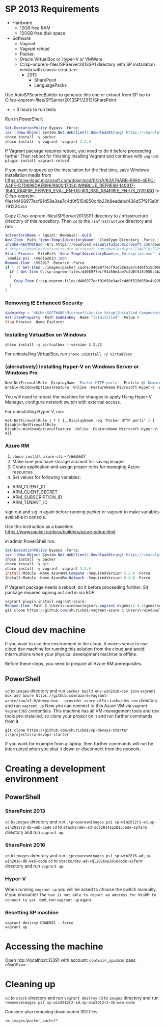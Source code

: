 # SP 2013 Requirements
* Hardware
  * 12GB free RAM
  * 100GB free disk space
* Software
  * Vagrant
  * Vagrant reload
  * Packer
  * Oracle VirtualBox or Hyper-V or VMWare
  * C:/sp-onprem-files/SPServer2013SP1 directory with SP installation media with classic structure:
    * 2013
      * SharePoint
      * LanguagePacks

Use AutoSPSourceBuilder to generate this one or extract from SP iso to C:/sp-onprem-files/SPServer2013SP1/2013/SharePoint

* ~ 3 hours to run tests

Run in PowerShell:
```PowerShell
Set-ExecutionPolicy Bypass -Force;
iex ((New-Object System.Net.WebClient).DownloadString('https://chocolatey.org/install.ps1'))
choco install -y packer
choco install -y vagrant -vagrant 2.2.0
```
If Vagrant package requires reboot, you need to do it before proceeding further
Then reboot for finishing insalling Vagrant and continue with `vagrant plugin install vagrant-reload`

If you want to speed up the installation for the first time, save Windows installation media from https://download.microsoft.com/download/6/2/A/62A76ABB-9990-4EFC-A4FE-C7D698DAEB96/9600.17050.WINBLUE_REFRESH.140317-1640_X64FRE_SERVER_EVAL_EN-US-IR3_SSS_X64FREE_EN-US_DV9.ISO to C:/sp-onprem-files/d408977ecf91d58e3ae7c4d0f515d950c4b22b8eadebd436d57f915a0f791224.iso

Copy C:/sp-onprem-files/SPServer2013SP1 directory to /infrastructure directory of this repository.
Then `cd` to the `/infrastructure` directory and run:
```PowerShell
$directoryName = [guid]::NewGuid().Guid;
New-Item -Path "$env:Temp\$directoryName" -ItemType Directory -Force | Out-Null
Invoke-RestMethod -Uri https://download.visualstudio.microsoft.com/download/pr/12221250/52257ee3e96d6e07313e41ad155b155a/vs_Enterprise.exe -OutFile "$env:Temp\$directoryName\vs_Enterprise.exe"
# https://download.visualstudio.microsoft.com/download/pr/11346816/52257ee3e96d6e07313e41ad155b155a/vs_Enterprise.exe was the old URL
Start-Process -FilePath "$env:Temp\$directoryName\vs_Enterprise.exe" -ArgumentList '--layout .\VS2017 --add Microsoft.VisualStudio.Workload.Office --includeRecommended --lang en-US --quiet' -Wait;
.\media.ps1 .\media2013.json
Remove-Item .\VS2017 -Recurse -Force
if ( !( Get-Item ./images/packer_cache/d408977ecf91d58e3ae7c4d0f515d950c4b22b8eadebd436d57f915a0f791224.iso -ErrorAction Ignore ) ) {
  if ( Get-Item C:/sp-onprem-files/d408977ecf91d58e3ae7c4d0f515d950c4b22b8eadebd436d57f915a0f791224.iso -ErrorAction Ignore )
  {
    Copy-Item C:/sp-onprem-files/d408977ecf91d58e3ae7c4d0f515d950c4b22b8eadebd436d57f915a0f791224.iso ./images/packer_cache
  }
}
```

### Removing IE Enhanced Security
```PowerShell
$adminKey = "HKLM:\SOFTWARE\Microsoft\Active Setup\Installed Components\{A509B1A7-37EF-4b3f-8CFC-4F3A74704073}"
Set-ItemProperty -Path $adminKey -Name "IsInstalled" -Value 0
Stop-Process -Name Explorer
```

### Installing VirtualBox on Windows

```
choco install -y virtualbox --version 5.2.22
```

For uninstalling VirtualBox, run `choco uninstall -y virtualbox`

### (alernatively) Installing Hyper-V on Windows Server or Windows Pro

```PowerShell
New-NetFirewallRule -DisplayName 'Packer HTTP ports' -Profile @('Domain', 'Private') -Direction Inbound -Action Allow -Protocol TCP -LocalPort 8000-9000 | Out-Null
Enable-WindowsOptionalFeature -Online -FeatureName:Microsoft-Hyper-V -All
```

You will need to reboot the machine for changes to apply
Using Hyper-V Manager, configure network switch with external access.

For uninstalling Hyper-V, run:

```
Get-NetFirewallRule | ? { $_.DisplayName -eq 'Packer HTTP ports' } | Disable-NetFirewallRule
Disable-WindowsOptionalFeature -Online -FeatureName Microsoft-Hyper-V-All
```

### Azure RM

1. `choco install azure-cli` - Needed?
2. Make sure you have storage account for saving images
3. Create application and assign proper roles for managing Azure resources
4. Set values for following variables:
* ARM_CLIENT_ID
* ARM_CLIENT_SECRET
* ARM_SUBSCRIPTION_ID
* ARM_TENANT_ID

sign out and sig in again before running packer or vagrant to make variables available in console.

Use this instruction as a baseline: https://www.packer.io/docs/builders/azure-setup.html

in admin PowerShell run:
``` PowerShell
Set-ExecutionPolicy Bypass -Force;
iex ((New-Object System.Net.WebClient).DownloadString('https://chocolatey.org/install.ps1'))
choco install -y packer
choco install -y git
choco install -y vagrant -vagrant 2.2.0
Install-Module -Name AzureRM.Compute -RequiredVersion 5.2.0 -Force
Install-Module -Name AzureRm.Network -RequiredVersion 6.4.0 -Force
```
If Vagrant package needs a reboot, do it before proceeding further.
Git package requires signing out and in via RDP.

```PowerShell
vagrant plugin install vagrant-azure;
Rename-Item -Path C:\Users\<windowslogin>\.vagrant.d\gems\2.4.4\gems\vagrant-azure-2.0.0 -NewName "vagrant-azure-2.0.0 - Copy";
git clone https://github.com/shurick81/vagrant-azure C:\Users\<windowslogin>\.vagrant.d\gems\2.4.4\gems\vagrant-azure-2.0.0;
```

# Cloud dev machine
If you want to use dev environment in the cloud, it makes sense to use cloud dev machine for running this solution from the cloud and avoid interruptions when your physical development machine is offline.

Before these steps, you need to prepare all Azure RM prerequisites.

## PowerShell

`cd` to `images` directory and run `packer build env-win2016-dev.json`
`vagrant box add azure https://github.com/azure/vagrant-azure/raw/v2.0/dummy.box --provider azure`
`cd` to `stacks/dev-env` directory and run `vagrant up`
Now you can connect to this Azure VM via `vagrant` `Vagrant365` credentials. This machine has all VM-management tools and dev tools pre-installed, so clone your project on it and run further commands from it.

```
git clone https://github.com/shurick81/sp-devops-starter c:\projects\sp-devops-starter
```
If you work for example from a laptop, then further commands will not be interrupted when you shut it down or disconnect from the network.

# Creating a development environment

## PowerShell

### SharePoint 2013

`cd` to `images` directory and run `.\preparevmimages.ps1 sp-win2012r2-ad,sp-win2012r2-db-web-code`
`cd` to `stacks/dev-ad-sql2014sp2013code-spfarm` directory and run `vagrant up`

### SharePoint 2016

`cd` to `images` directory and run `.\preparevmimages.ps1 sp-win2016-ad,sp-win2016-db-web-code`
`cd` to `stacks/dev-ad-sql2016sp2016code-spfarm` directory and run `vagrant up`

### Hyper-V

When running `vagrant up` you will be asked to choose the switch manually.
if you encounter `The box is not able to report an address for WinRM to connect to yet.` exit, run `vagrant up` again.

### Resetting SP machine

```
vagrant destroy DBWEB01 --force
vagrant up
```

# Accessing the machine
Open rdp://localhost:13391 with
account: `contoso\_spadm16`
pass: `c0mp1Expa~~`

# Cleaning up
`cd` to `stack` directory and run `vagrant destroy`
`cd` to `images` directory and run `removevmimages.ps1 sp-win2012r2-ad,sp-win2012r2-db-web-code`

Consider also removing downloaded ISO files:

`rm images/packer_cache/*`